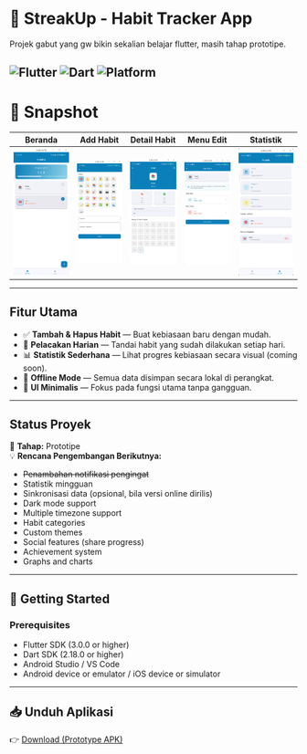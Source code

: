 # 📱 StreakUp - Habit Tracker App

Projek gabut yang gw bikin sekalian belajar flutter, masih tahap prototipe.

![Flutter](https://img.shields.io/badge/Flutter-3.35.6-02569B?logo=flutter)
![Dart](https://img.shields.io/badge/Dart-3.9.2-0175C2?logo=dart)
![Platform](https://img.shields.io/badge/Platform-Android%20%7C%20iOS-lightgrey)
---

# 📸 Snapshot

| Beranda | Add Habit | Detail Habit | Menu Edit | Statistik |
|:--------:|:----------:|:-----------:|:--------------:|:-----------:|
| ![Beranda](/img/base/dashboard.png) | ![Add Habit](/img/base/add-habit.png) | ![Edit Waktu](/img/base/detail-habit.png) | ![Detail Habit](/img/base/edit-habit.png) | ![Statistik](Screenshot_scrcpy_20251025132342.png) |


---

## Fitur Utama

- ✅ **Tambah & Hapus Habit** — Buat kebiasaan baru dengan mudah.  
- 📅 **Pelacakan Harian** — Tandai habit yang sudah dilakukan setiap hari.  
- 📊 **Statistik Sederhana** — Lihat progres kebiasaan secara visual (coming soon).  
- 📴 **Offline Mode** — Semua data disimpan secara lokal di perangkat.  
- 🧩 **UI Minimalis** — Fokus pada fungsi utama tanpa gangguan.
  
---

## Status Proyek

🔧 **Tahap:** Prototipe  
💡 **Rencana Pengembangan Berikutnya:**
- ~~Penambahan notifikasi pengingat~~
- Statistik mingguan  
- Sinkronisasi data (opsional, bila versi online dirilis)
- Dark mode support
- Multiple timezone support
- Habit categories
- Custom themes
- Social features (share progress)
- Achievement system
- Graphs and charts

---

## 🚀 Getting Started
### Prerequisites

- Flutter SDK (3.0.0 or higher)
- Dart SDK (2.18.0 or higher)
- Android Studio / VS Code
- Android device or emulator / iOS device or simulator

---

## 📥 Unduh Aplikasi

👉 [Download (Prototype APK)](https://github.com/17frn/StreakUp-Mobile/releases/latest)
